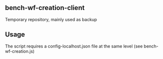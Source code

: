 ## bench-wf-creation-client

Temporary repository, mainly used as backup
  
## Usage
The script requires a config-localhost.json file at the same level (see bench-wf-creation.js)

